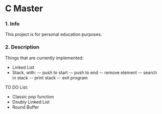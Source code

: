 # C Master
### 1. Info
This project is for personal education purposes.


### 2. Description
Things that are currently implemented:
 - Linked List
 - Stack, with:
 -- push to start
 -- push to end
 -- remove element
 -- search in stack
 -- print stack
 -- exit program
 
TO DO List:
  - Classic pop function
  - Doubly Linked List
  - Round Buffer
